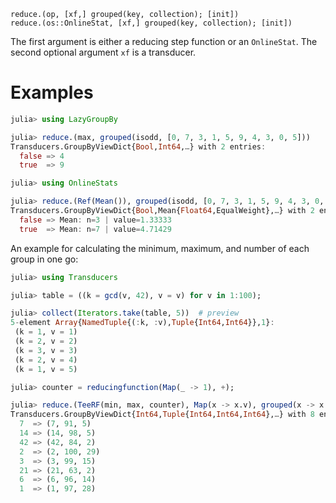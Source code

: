     reduce.(op, [xf,] grouped(key, collection); [init])
    reduce.(os::OnlineStat, [xf,] grouped(key, collection); [init])

The first argument is either a reducing step function or an
`OnlineStat`.  The second optional argument `xf` is a transducer.

# Examples

```julia
julia> using LazyGroupBy

julia> reduce.(max, grouped(isodd, [0, 7, 3, 1, 5, 9, 4, 3, 0, 5]))
Transducers.GroupByViewDict{Bool,Int64,…} with 2 entries:
  false => 4
  true  => 9

julia> using OnlineStats

julia> reduce.(Ref(Mean()), grouped(isodd, [0, 7, 3, 1, 5, 9, 4, 3, 0, 5]))
Transducers.GroupByViewDict{Bool,Mean{Float64,EqualWeight},…} with 2 entries:
  false => Mean: n=3 | value=1.33333
  true  => Mean: n=7 | value=4.71429
```

An example for calculating the minimum, maximum, and number of each
group in one go:

```julia
julia> using Transducers

julia> table = ((k = gcd(v, 42), v = v) for v in 1:100);

julia> collect(Iterators.take(table, 5))  # preview
5-element Array{NamedTuple{(:k, :v),Tuple{Int64,Int64}},1}:
 (k = 1, v = 1)
 (k = 2, v = 2)
 (k = 3, v = 3)
 (k = 2, v = 4)
 (k = 1, v = 5)

julia> counter = reducingfunction(Map(_ -> 1), +);

julia> reduce.(TeeRF(min, max, counter), Map(x -> x.v), grouped(x -> x.k, table))
Transducers.GroupByViewDict{Int64,Tuple{Int64,Int64,Int64},…} with 8 entries:
  7  => (7, 91, 5)
  14 => (14, 98, 5)
  42 => (42, 84, 2)
  2  => (2, 100, 29)
  3  => (3, 99, 15)
  21 => (21, 63, 2)
  6  => (6, 96, 14)
  1  => (1, 97, 28)
```
